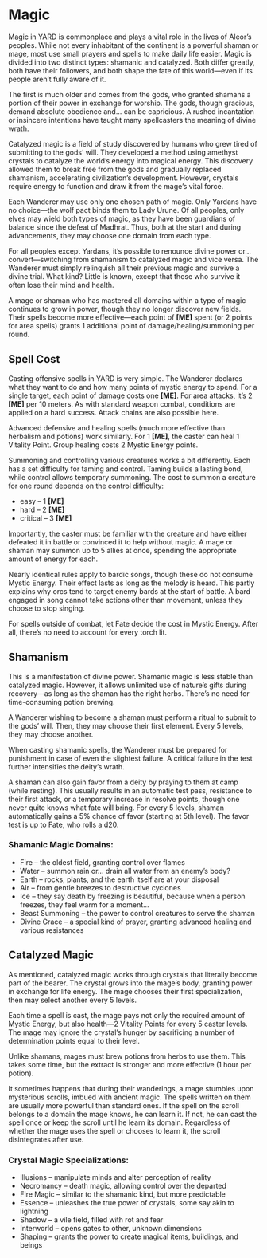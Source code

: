 # Magic

Magic in YARD is commonplace and plays a vital role in the lives of Aleor’s peoples. While not every inhabitant of the continent is a powerful shaman or mage, most use small prayers and spells to make daily life easier. Magic is divided into two distinct types: shamanic and catalyzed. Both differ greatly, both have their followers, and both shape the fate of this world—even if its people aren’t fully aware of it.

The first is much older and comes from the gods, who granted shamans a portion of their power in exchange for worship. The gods, though gracious, demand absolute obedience and... can be capricious. A rushed incantation or insincere intentions have taught many spellcasters the meaning of divine wrath.

Catalyzed magic is a field of study discovered by humans who grew tired of submitting to the gods’ will. They developed a method using amethyst crystals to catalyze the world’s energy into magical energy. This discovery allowed them to break free from the gods and gradually replaced shamanism, accelerating civilization’s development. However, crystals require energy to function and draw it from the mage’s vital force.

Each Wanderer may use only one chosen path of magic. Only Yardans have no choice—the wolf pact binds them to Lady Urune. Of all peoples, only elves may wield both types of magic, as they have been guardians of balance since the defeat of Madhrat. Thus, both at the start and during advancements, they may choose one domain from each type.

For all peoples except Yardans, it’s possible to renounce divine power or... convert—switching from shamanism to catalyzed magic and vice versa. The Wanderer must simply relinquish all their previous magic and survive a divine trial. What kind? Little is known, except that those who survive it often lose their mind and health.

A mage or shaman who has mastered all domains within a type of magic continues to grow in power, though they no longer discover new fields. Their spells become more effective—each point of **[ME]** spent (or 2 points for area spells) grants 1 additional point of damage/healing/summoning per round.

## Spell Cost

Casting offensive spells in YARD is very simple. The Wanderer declares what they want to do and how many points of mystic energy to spend. For a single target, each point of damage costs one **[ME]**. For area attacks, it’s 2 **[ME]** per 10 meters. As with standard weapon combat, conditions are applied on a hard success. Attack chains are also possible here.

Advanced defensive and healing spells (much more effective than herbalism and potions) work similarly. For 1 **[ME]**, the caster can heal 1 Vitality Point. Group healing costs 2 Mystic Energy points.

Summoning and controlling various creatures works a bit differently. Each has a set difficulty for taming and control. Taming builds a lasting bond, while control allows temporary summoning. The cost to summon a creature for one round depends on the control difficulty:

- easy – 1 **[ME]**
- hard – 2 **[ME]**
- critical – 3 **[ME]**

Importantly, the caster must be familiar with the creature and have either defeated it in battle or convinced it to help without magic. A mage or shaman may summon up to 5 allies at once, spending the appropriate amount of energy for each.

Nearly identical rules apply to bardic songs, though these do not consume Mystic Energy. Their effect lasts as long as the melody is heard. This partly explains why orcs tend to target enemy bards at the start of battle. A bard engaged in song cannot take actions other than movement, unless they choose to stop singing.

For spells outside of combat, let Fate decide the cost in Mystic Energy. After all, there’s no need to account for every torch lit.

## Shamanism

This is a manifestation of divine power. Shamanic magic is less stable than catalyzed magic. However, it allows unlimited use of nature’s gifts during recovery—as long as the shaman has the right herbs. There’s no need for time-consuming potion brewing.

A Wanderer wishing to become a shaman must perform a ritual to submit to the gods’ will. Then, they may choose their first element. Every 5 levels, they may choose another.

When casting shamanic spells, the Wanderer must be prepared for punishment in case of even the slightest failure. A critical failure in the test further intensifies the deity’s wrath.

A shaman can also gain favor from a deity by praying to them at camp (while resting). This usually results in an automatic test pass, resistance to their first attack, or a temporary increase in resolve points, though one never quite knows what fate will bring. For every 5 levels, shaman automatically gains a 5% chance of favor (starting at 5th level). The favor test is up to Fate, who rolls a d20.

### Shamanic Magic Domains:
- Fire – the oldest field, granting control over flames
- Water – summon rain or... drain all water from an enemy’s body?
- Earth – rocks, plants, and the earth itself are at your disposal
- Air – from gentle breezes to destructive cyclones
- Ice – they say death by freezing is beautiful, because when a person freezes, they feel warm for a moment...
- Beast Summoning – the power to control creatures to serve the shaman
- Divine Grace – a special kind of prayer, granting advanced healing and various resistances

## Catalyzed Magic

As mentioned, catalyzed magic works through crystals that literally become part of the bearer. The crystal grows into the mage’s body, granting power in exchange for life energy. The mage chooses their first specialization, then may select another every 5 levels.

Each time a spell is cast, the mage pays not only the required amount of Mystic Energy, but also health—2 Vitality Points for every 5 caster levels. The mage may ignore the crystal’s hunger by sacrificing a number of determination points equal to their level.

Unlike shamans, mages must brew potions from herbs to use them. This takes some time, but the extract is stronger and more effective (1 hour per potion).

It sometimes happens that during their wanderings, a mage stumbles upon mysterious scrolls, imbued with ancient magic. The spells written on them are usually more powerful than standard ones. If the spell on the scroll belongs to a domain the mage knows, he can learn it. If not, he can cast the spell once or keep the scroll until he learn its domain. Regardless of whether the mage uses the spell or chooses to learn it, the scroll disintegrates after use.

### Crystal Magic Specializations:
- Illusions – manipulate minds and alter perception of reality
- Necromancy – death magic, allowing control over the departed
- Fire Magic – similar to the shamanic kind, but more predictable
- Essence – unleashes the true power of crystals, some say akin to lightning
- Shadow – a vile field, filled with rot and fear
- Interworld – opens gates to other, unknown dimensions
- Shaping – grants the power to create magical items, buildings, and beings
